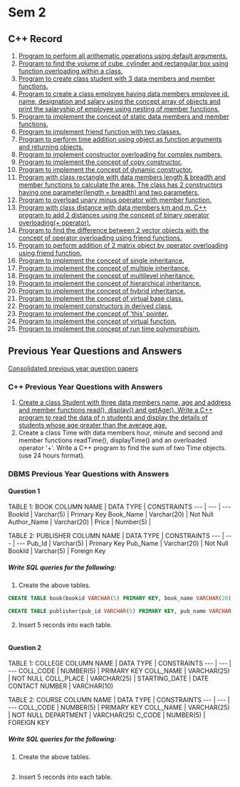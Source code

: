 # Sem 2

## C++ Record
1. [Program to perform all arithematic operations using default arguments.](./lab/defaultArg.cpp)
2. [Program to find the volume of cube, cylinder and rectangular box using function overloading within a class.](./lab/overloading.cpp)
3. [Program to create class student with 3 data members and member functions.](./lab/studentAgeDifferentitate.cpp)
4. [Program to create a class employee having data members employee id, name, designation and salary using the concept array of objects and print the salaryship of employee using nesting of member functions. ](./lab/employessNesting.cpp)
5. [Program to implement the concept of static data members and member functions. ](./lab/staticDataFunc.cpp)
6. [Program to implement friend function with two classes.](./lab/friendFunc.cpp)
7. [Program to perform time addition using object as function arguments and returning objects.](./lab/timeObjArg-RetArg.cpp)
8. [Program to implement constructor overloading for complex numbers.](./lab/consOverComplex.cpp)
9. [Program to implement the concept of copy constructor.](./lab/copyConstructor.cpp)
10. [Program to implement the concept of dynamic constructor.](./lab/dynamicConstructor.cpp)
11. [Program with class rectangle with data members length & breadth and member functions to calculate the area. The class has 2 constructors having one parameter(length = breadth) and two parameters.](./lab/rectangle.cpp)
12. [Program to overload unary minus operator with member function.](./lab/overloadUnaryMinusMemb.cpp)
13. [Program with class distance with data members km and m. C++ program to add 2 distances using the concept of binary operator overloading(+ operator).](./lab/distanceBinaryOverloading.cpp)
14. [Program to find the difference between 2 vector objects with the concept of operator overloading using friend functions.](./lab/vectorDifference.cpp)
15. [Program to perform addition of 2 matrix object by operator overloading using friend function.](./lab/matrixAddOverload.cpp)
16. [Program to implement the concept of single inheritance.](./lab/singleInheritancePublic.cpp)
17. [Program to implement the concept of multiple inheritance.](./lab/multipleInheritance.cpp)
18. [Program to implement the concept of multilevel inheritance.](./lab/multiLevelInheritance.cpp) 
19. [Program to implement the concept of hierarchical inheritance.](./lab/hierarchialInheritance.cpp)
20. [Program to implement the concept of hybrid inheritance.](./lab/hybridInheritance.cpp)
21. [Program to implement the concept of virtual base class.](./lab/virtualBaseClass.cpp)
22. [Program to implement constructors in derived class.](./lab/constructorDerivedClass.cpp)
23. [Program to implement the concept of 'this' pointer.](./lab/thisPointer.cpp)
24. [Program to implement the concept of virtual function.](./lab/virtualFunction.cpp)
25. [Program to implement the concept of run time polymorphism.](./lab/runTimePolymorphism.cpp)

## Previous Year Questions and Answers
[Consolidated previous year question papers](./prevQns/cppDbms.pdf)

### C++ Previous Year Questions with Answers
1. [Create a class Student with three data members name, age and address and member functions read(), display() and getAge(). Write a C++ program to read the data of n students and display the details of students whose age greater than the average age.](./prevQns/studentAverage.cpp)
2. Create a class Time with data members hour, minute and second and member functions readTime(), displayTime() and an overloaded operator '+'. Write a C++ program to find the sum of two Time objects. (use 24 hours format).


### DBMS Previous Year Questions with Answers

#### Question 1

TABLE 1: BOOK
COLUMN NAME | DATA TYPE | CONSTRAINTS
--- | --- | --- 
BookId | Varchar(5) | Primary Key 
Book_Name | Varchar(20) | Not Null
Author_Name | Varchar(20) |
Price | Number(5) |

TABLE 2: PUBLISHER
COLUMN NAME | DATA TYPE | CONSTRAINTS
--- | --- | --- 
Pub_Id | Varchar(5) | Primary Key 
Pub_Name | Varchar(20) | Not Null
BookId | Varchar(5) | Foreign Key

##### Write SQL queries for the following:

1. Create the above tables.
```sql
CREATE TABLE book(bookid VARCHAR(5) PRIMARY KEY, book_name VARCHAR(20) NOT NULL, author_name VARCHAR(20), price NUMERIC(5, 0));

CREATE TABLE publisher(pub_id VARCHAR(5) PRIMARY KEY, pub_name VARCHAR(20) NOT NULL, bookid VARCHAR(5) REFERENCES book(bookid));
```
2. Insert 5 records into each table.
```sql

```

#### Question 2

TABLE 1: COLLEGE
COLUMN NAME | DATA TYPE | CONSTRAINTS
--- | --- | ---
COLL_CODE | NUMBER(5) | PRIMARY KEY
COLL_NAME | VARCHAR(25) | NOT NULL
COLL_PLACE | VARCHAR(25) |
STARTING_DATE | DATE 
CONTACT NUMBER | VARCHAR(10)

TABLE 2: COURSE
COLUMN NAME | DATA TYPE | CONSTRAINTS
--- | --- | ---
COLL_CODE | NUMBER(5) | PRIMARY KEY
COLL_NAME | VARCHAR(25) | NOT NULL
DEPARTMENT | VARCHAR(25)
C_CODE | NUMBER(5) | FOREIGN KEY

##### Write SQL queries for the following:

1. Create the above tables.
```sql

```
2. Insert 5 records into each table.
```sql

```

